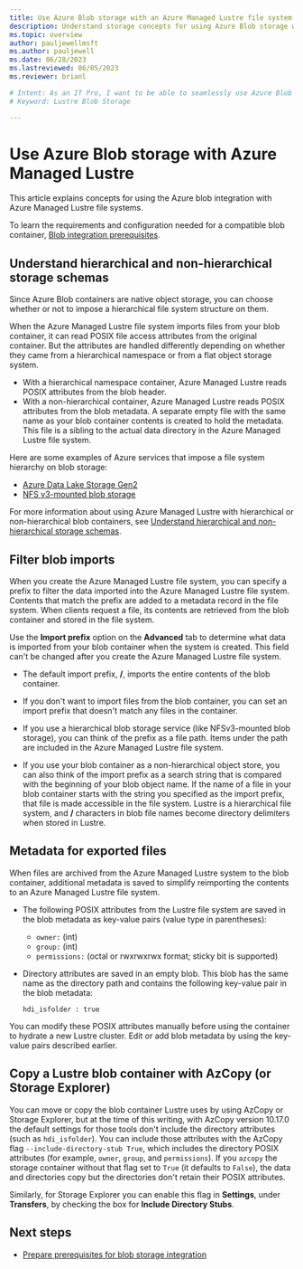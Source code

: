 ```yaml
---
title: Use Azure Blob storage with an Azure Managed Lustre file system
description: Understand storage concepts for using Azure Blob storage with an Azure Managed Lustre file system. 
ms.topic: overview
author: pauljewellmsft
ms.author: pauljewell
ms.date: 06/28/2023
ms.lastreviewed: 06/05/2023
ms.reviewer: brianl

# Intent: As an IT Pro, I want to be able to seamlessly use Azure Blob Storage for long-term storage of files in my Azure Managed Lustre file system.
# Keyword: Lustre Blob Storage

---
```


# Use Azure Blob storage with Azure Managed Lustre

This article explains concepts for using the Azure blob integration with Azure Managed Lustre file systems.

To learn the requirements and configuration needed for a compatible blob container, [Blob integration prerequisites](amlfs-prerequisites.md#blob-integration-prerequisites-optional).

## Understand hierarchical and non-hierarchical storage schemas

Since Azure Blob containers are native object storage, you can choose whether or not to impose a hierarchical file system structure on them.

When the Azure Managed Lustre file system imports files from your blob container, it can read POSIX file access attributes from the original container. But the attributes are handled differently depending on whether they came from a hierarchical namespace or from a flat object storage system.

- With a hierarchical namespace container, Azure Managed Lustre reads POSIX attributes from the blob header.
- With a non-hierarchical container, Azure Managed Lustre reads POSIX attributes from the blob metadata. A separate empty file with the same name as your blob container contents is created to hold the metadata. This file is a sibling to the actual data directory in the Azure Managed Lustre file system.

Here are some examples of Azure services that impose a file system hierarchy on blob storage:

- [Azure Data Lake Storage Gen2](/azure/storage/blobs/data-lake-storage-namespace)
- [NFS v3-mounted blob storage](/azure/storage/blobs/network-file-system-protocol-support-how-to)

For more information about using Azure Managed Lustre with hierarchical or non-hierarchical blob containers, see [Understand hierarchical and non-hierarchical storage schemas](blob-integration.md#understand-hierarchical-and-non-hierarchical-storage-schemas).

## Filter blob imports

When you create the Azure Managed Lustre file system, you can specify a prefix to filter the data imported into the Azure Managed Lustre file system. Contents that match the prefix are added to a metadata record in the file system. When clients request a file, its contents are retrieved from the blob container and stored in the file system.

Use the **Import prefix** option on the **Advanced** tab to determine what data is imported from your blob container when the system is created. This field can't be changed after you create the Azure Managed Lustre file system.

- The default import prefix, **/**, imports the entire contents of the blob container.

- If you don't want to import files from the blob container, you can set an import prefix that doesn't match any files in the container.

- If you use a hierarchical blob storage service (like NFSv3-mounted blob storage), you can think of the prefix as a file path. Items under the path are included in the Azure Managed Lustre file system.

- If you use your blob container as a non-hierarchical object store, you can also think of the import prefix as a search string that is compared with the beginning of your blob object name. If the name of a file in your blob container starts with the string you specified as the import prefix, that file is made accessible in the file system. Lustre is a hierarchical file system, and **/** characters in blob file names become directory delimiters when stored in Lustre.

## Metadata for exported files

When files are archived from the Azure Managed Lustre system to the blob container, additional metadata is saved to simplify reimporting the contents to an Azure Managed Lustre file system.

- The following POSIX attributes from the Lustre file system are saved in the blob metadata as key-value pairs (value type in parentheses):

  - `owner:` (int)
  - `group:` (int)
  - `permissions:` (octal or rwxrwxrwx format; sticky bit is supported)

- Directory attributes are saved in an empty blob. This blob has the same name as the directory path and contains the following key-value pair in the blob metadata:

  `hdi_isfolder : true`

You can modify these POSIX attributes manually before using the container to hydrate a new Lustre cluster. Edit or add blob metadata by using the key-value pairs described earlier.

## Copy a Lustre blob container with AzCopy (or Storage Explorer)

You can move or copy the blob container Lustre uses by using AzCopy or Storage Explorer, but at the time of this writing, with AzCopy version 10.17.0 the default settings for those tools don't include the directory attributes (such as `hdi_isfolder`). You can include those attributes with the AzCopy flag `--include-directory-stub True`, which includes the directory POSIX attributes (for example, `owner`, `group`, and `permissions`). If you `azcopy` the storage container without that flag set to `True` (it defaults to `False`), the data and directories copy but the directories don't retain their POSIX attributes.

Similarly, for Storage Explorer you can enable this flag in **Settings**, under **Transfers**, by checking the box for **Include Directory Stubs**.  

## Next steps

- [Prepare prerequisites for blob storage integration](amlfs-prerequisites.md#blob-integration-prerequisites-optional)
